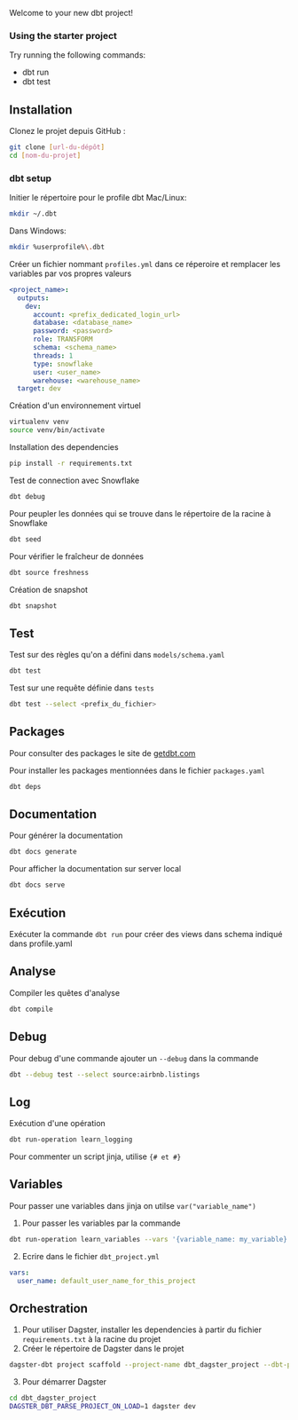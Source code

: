 Welcome to your new dbt project!

### Using the starter project

Try running the following commands:
- dbt run
- dbt test


## Installation

Clonez le projet depuis GitHub :
```bash
git clone [url-du-dépôt]
cd [nom-du-projet]
```


### dbt setup
Initier le répertoire pour le profile dbt Mac/Linux:
```bash
mkdir ~/.dbt
```
Dans Windows:
```bash
mkdir %userprofile%\.dbt
```

Créer un fichier nommant `profiles.yml` dans ce réperoire et remplacer les variables par vos propres valeurs 
```yaml
<project_name>:
  outputs:
    dev:
      account: <prefix_dedicated_login_url>
      database: <database_name>
      password: <password>
      role: TRANSFORM
      schema: <schema_name>
      threads: 1
      type: snowflake
      user: <user_name>
      warehouse: <warehouse_name>
  target: dev
```

Création d'un environnement virtuel
```bash
virtualenv venv
source venv/bin/activate
```
Installation des dependencies
```bash
pip install -r requirements.txt
```

Test de connection avec Snowflake
```bash
dbt debug
```

Pour peupler les données qui se trouve dans le répertoire de la racine à Snowflake
```bash
dbt seed
```

Pour vérifier le fraîcheur de données
```bash
dbt source freshness
```

Création de snapshot
```bash
dbt snapshot
```

## Test

Test sur des règles qu'on a défini dans `models/schema.yaml`
```bash
dbt test
```

Test sur une requête définie dans `tests`
```bash
dbt test --select <prefix_du_fichier>
```

## Packages
Pour consulter des packages  le site de [getdbt.com](https://hub.getdbt.com/)

Pour installer les packages mentionnées dans le fichier `packages.yaml`
```bash
dbt deps
```

## Documentation

Pour générer la documentation
```bash
dbt docs generate
````

Pour afficher la documentation sur server local
```bash
dbt docs serve
```

## Exécution
Exécuter la commande `dbt run` pour créer des views dans schema indiqué dans profile.yaml

## Analyse
Compiler les quêtes d'analyse
```bash
dbt compile
```

## Debug
Pour debug d'une commande ajouter un `--debug` dans la commande
```bash
dbt --debug test --select source:airbnb.listings
```

## Log
Exécution d'une opération
```bash
dbt run-operation learn_logging
```

Pour commenter un script jinja, utilise `{# et #}`

## Variables
Pour passer une variables dans jinja on utilse `var("variable_name")`

1. Pour passer les variables par la commande
```bash
dbt run-operation learn_variables --vars '{variable_name: my_variable}'
```

2. Ecrire dans le fichier `dbt_project.yml`
```yaml
vars:
  user_name: default_user_name_for_this_project
```

## Orchestration
1. Pour utiliser Dagster,  installer les dependencies à partir du fichier `requirements.txt` à la racine du projet  
2. Créer le répertoire de Dagster dans le projet
```bash
dagster-dbt project scaffold --project-name dbt_dagster_project --dbt-project-dir=dbtlearn --ignore-package-conflict
```
3. Pour démarrer Dagster
```bash
cd dbt_dagster_project
DAGSTER_DBT_PARSE_PROJECT_ON_LOAD=1 dagster dev
```